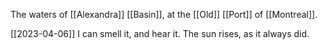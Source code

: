 The waters of [[Alexandra]] [[Basin]], 
at the [[Old]] [[Port]] of [[Montreal]].



[[2023-04-06]]
I can smell it, and hear it.
The sun rises, as it always did.